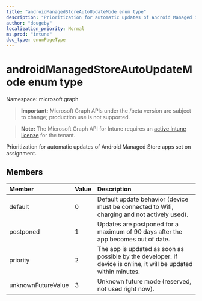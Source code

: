 ```yaml
---
title: "androidManagedStoreAutoUpdateMode enum type"
description: "Prioritization for automatic updates of Android Managed Store apps set on assignment."
author: "dougeby"
localization_priority: Normal
ms.prod: "intune"
doc_type: enumPageType
---
```


# androidManagedStoreAutoUpdateMode enum type

Namespace: microsoft.graph

> **Important:** Microsoft Graph APIs under the /beta version are subject to change; production use is not supported.

> **Note:** The Microsoft Graph API for Intune requires an [active Intune license](https://go.microsoft.com/fwlink/?linkid=839381) for the tenant.

Prioritization for automatic updates of Android Managed Store apps set on assignment.

## Members
|Member|Value|Description|
|:---|:---|:---|
|default|0|Default update behavior (device must be connected to Wifi, charging and not actively used).|
|postponed|1|Updates are postponed for a maximum of 90 days after the app becomes out of date.|
|priority|2|The app is updated as soon as possible by the developer. If device is online, it will be updated within minutes.|
|unknownFutureValue|3|Unknown future mode (reserved, not used right now).|





